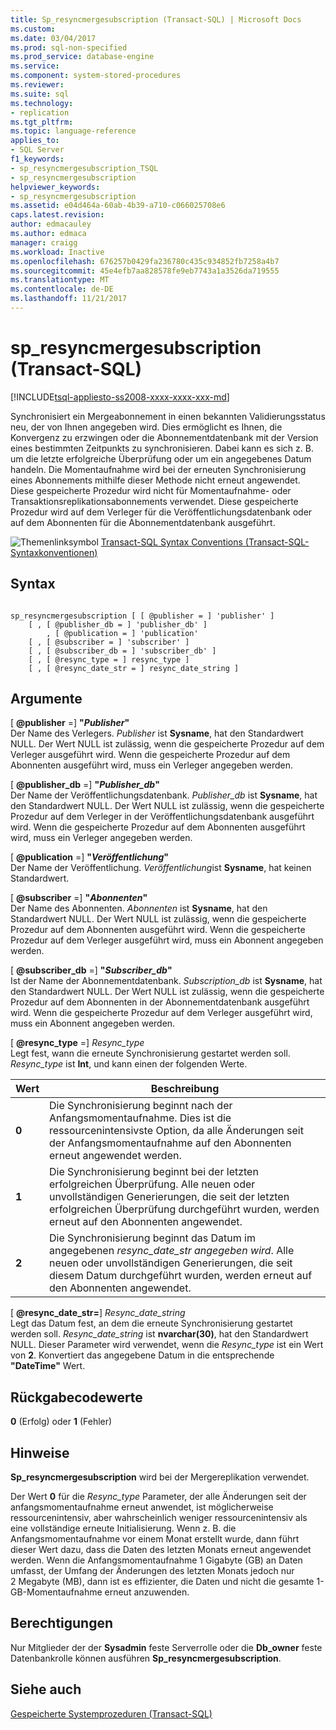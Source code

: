 ```yaml
---
title: Sp_resyncmergesubscription (Transact-SQL) | Microsoft Docs
ms.custom: 
ms.date: 03/04/2017
ms.prod: sql-non-specified
ms.prod_service: database-engine
ms.service: 
ms.component: system-stored-procedures
ms.reviewer: 
ms.suite: sql
ms.technology:
- replication
ms.tgt_pltfrm: 
ms.topic: language-reference
applies_to:
- SQL Server
f1_keywords:
- sp_resyncmergesubscription_TSQL
- sp_resyncmergesubscription
helpviewer_keywords:
- sp_resyncmergesubscription
ms.assetid: e04d464a-60ab-4b39-a710-c066025708e6
caps.latest.revision: 
author: edmacauley
ms.author: edmaca
manager: craigg
ms.workload: Inactive
ms.openlocfilehash: 676257b0429fa236780c435c934852fb7258a4b7
ms.sourcegitcommit: 45e4efb7aa828578fe9eb7743a1a3526da719555
ms.translationtype: MT
ms.contentlocale: de-DE
ms.lasthandoff: 11/21/2017
---
```

# <a name="spresyncmergesubscription-transact-sql"></a>sp_resyncmergesubscription (Transact-SQL)
[!INCLUDE[tsql-appliesto-ss2008-xxxx-xxxx-xxx-md](../../includes/tsql-appliesto-ss2008-xxxx-xxxx-xxx-md.md)]

  Synchronisiert ein Mergeabonnement in einen bekannten Validierungsstatus neu, der von Ihnen angegeben wird. Dies ermöglicht es Ihnen, die Konvergenz zu erzwingen oder die Abonnementdatenbank mit der Version eines bestimmten Zeitpunkts zu synchronisieren. Dabei kann es sich z. B. um die letzte erfolgreiche Überprüfung oder um ein angegebenes Datum handeln. Die Momentaufnahme wird bei der erneuten Synchronisierung eines Abonnements mithilfe dieser Methode nicht erneut angewendet. Diese gespeicherte Prozedur wird nicht für Momentaufnahme- oder Transaktionsreplikationsabonnements verwendet. Diese gespeicherte Prozedur wird auf dem Verleger für die Veröffentlichungsdatenbank oder auf dem Abonnenten für die Abonnementdatenbank ausgeführt.  
  
 ![Themenlinksymbol](../../database-engine/configure-windows/media/topic-link.gif "Topic link icon") [Transact-SQL Syntax Conventions (Transact-SQL-Syntaxkonventionen)](../../t-sql/language-elements/transact-sql-syntax-conventions-transact-sql.md)  
  
## <a name="syntax"></a>Syntax  
  
```  
  
sp_resyncmergesubscription [ [ @publisher = ] 'publisher' ]  
    [ , [ @publisher_db = ] 'publisher_db' ]  
        , [ @publication = ] 'publication'   
    [ , [ @subscriber = ] 'subscriber' ]  
    [ , [ @subscriber_db = ] 'subscriber_db' ]  
    [ , [ @resync_type = ] resync_type ]  
    [ , [ @resync_date_str = ] resync_date_string ]  
```  
  
## <a name="arguments"></a>Argumente  
 [  **@publisher**  =] **"***Publisher***"**  
 Der Name des Verlegers. *Publisher* ist **Sysname**, hat den Standardwert NULL. Der Wert NULL ist zulässig, wenn die gespeicherte Prozedur auf dem Verleger ausgeführt wird. Wenn die gespeicherte Prozedur auf dem Abonnenten ausgeführt wird, muss ein Verleger angegeben werden.  
  
 [  **@publisher_db**  =] **"***Publisher_db***"**  
 Der Name der Veröffentlichungsdatenbank. *Publisher_db* ist **Sysname**, hat den Standardwert NULL. Der Wert NULL ist zulässig, wenn die gespeicherte Prozedur auf dem Verleger in der Veröffentlichungsdatenbank ausgeführt wird. Wenn die gespeicherte Prozedur auf dem Abonnenten ausgeführt wird, muss ein Verleger angegeben werden.  
  
 [  **@publication**  =] **"***Veröffentlichung***"**  
 Der Name der Veröffentlichung. *Veröffentlichung*ist **Sysname**, hat keinen Standardwert.  
  
 [  **@subscriber**  =] **"***Abonnenten***"**  
 Der Name des Abonnenten. *Abonnenten* ist **Sysname**, hat den Standardwert NULL. Der Wert NULL ist zulässig, wenn die gespeicherte Prozedur auf dem Abonnenten ausgeführt wird. Wenn die gespeicherte Prozedur auf dem Verleger ausgeführt wird, muss ein Abonnent angegeben werden.  
  
 [  **@subscriber_db**  =] **"***Subscriber_db***"**  
 Ist der Name der Abonnementdatenbank. *Subscription_db* ist **Sysname**, hat den Standardwert NULL. Der Wert NULL ist zulässig, wenn die gespeicherte Prozedur auf dem Abonnenten in der Abonnementdatenbank ausgeführt wird. Wenn die gespeicherte Prozedur auf dem Verleger ausgeführt wird, muss ein Abonnent angegeben werden.  
  
 [  **@resync_type**  =] *Resync_type*  
 Legt fest, wann die erneute Synchronisierung gestartet werden soll. *Resync_type* ist **Int**, und kann einen der folgenden Werte.  
  
|Wert|Beschreibung|  
|-----------|-----------------|  
|**0**|Die Synchronisierung beginnt nach der Anfangsmomentaufnahme. Dies ist die ressourcenintensivste Option, da alle Änderungen seit der Anfangsmomentaufnahme auf den Abonnenten erneut angewendet werden.|  
|**1**|Die Synchronisierung beginnt bei der letzten erfolgreichen Überprüfung. Alle neuen oder unvollständigen Generierungen, die seit der letzten erfolgreichen Überprüfung durchgeführt wurden, werden erneut auf den Abonnenten angewendet.|  
|**2**|Die Synchronisierung beginnt das Datum im angegebenen *resync_date_str angegeben wird*. Alle neuen oder unvollständigen Generierungen, die seit diesem Datum durchgeführt wurden, werden erneut auf den Abonnenten angewendet.|  
  
 [  **@resync_date_str=**] *Resync_date_string*  
 Legt das Datum fest, an dem die erneute Synchronisierung gestartet werden soll. *Resync_date_string* ist **nvarchar(30)**, hat den Standardwert NULL. Dieser Parameter wird verwendet, wenn die *Resync_type* ist ein Wert von **2**. Konvertiert das angegebene Datum in die entsprechende **"DateTime"** Wert.  
  
## <a name="return-code-values"></a>Rückgabecodewerte  
 **0** (Erfolg) oder **1** (Fehler)  
  
## <a name="remarks"></a>Hinweise  
 **Sp_resyncmergesubscription** wird bei der Mergereplikation verwendet.  
  
 Der Wert **0** für die *Resync_type* Parameter, der alle Änderungen seit der anfangsmomentaufnahme erneut anwendet, ist möglicherweise ressourcenintensiv, aber wahrscheinlich weniger ressourcenintensiv als eine vollständige erneute Initialisierung. Wenn z. B. die Anfangsmomentaufnahme vor einem Monat erstellt wurde, dann führt dieser Wert dazu, dass die Daten des letzten Monats erneut angewendet werden. Wenn die Anfangsmomentaufnahme 1 Gigabyte (GB) an Daten umfasst, der Umfang der Änderungen des letzten Monats jedoch nur 2 Megabyte (MB), dann ist es effizienter, die Daten und nicht die gesamte 1-GB-Momentaufnahme erneut anzuwenden.  
  
## <a name="permissions"></a>Berechtigungen  
 Nur Mitglieder der der **Sysadmin** feste Serverrolle oder die **Db_owner** feste Datenbankrolle können ausführen **Sp_resyncmergesubscription**.  
  
## <a name="see-also"></a>Siehe auch  
 [Gespeicherte Systemprozeduren &#40;Transact-SQL&#41;](../../relational-databases/system-stored-procedures/system-stored-procedures-transact-sql.md)  
  
  
